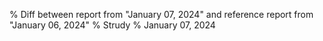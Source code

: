 % Diff between report from "January 07, 2024" and reference report from "January 06, 2024"
% Strudy
% January 07, 2024


